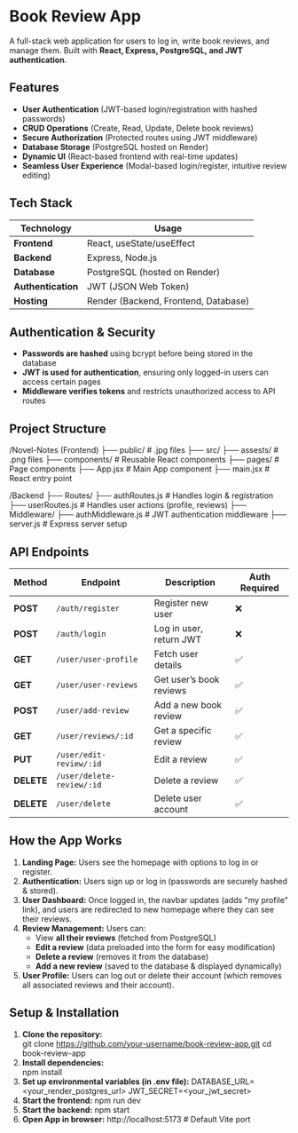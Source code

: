 # Book Review App  

A full-stack web application for users to log in, write book reviews, and manage them. 
Built with **React, Express, PostgreSQL, and JWT authentication**.

## Features  
- **User Authentication** (JWT-based login/registration with hashed passwords)  
- **CRUD Operations** (Create, Read, Update, Delete book reviews)  
- **Secure Authorization** (Protected routes using JWT middleware)  
- **Database Storage** (PostgreSQL hosted on Render)  
- **Dynamic UI** (React-based frontend with real-time updates)  
- **Seamless User Experience** (Modal-based login/register, intuitive review editing)  

## Tech Stack  
| **Technology**  | **Usage** |
|----------------|----------|
| **Frontend**   | React, useState/useEffect |
| **Backend**    | Express, Node.js |
| **Database**   | PostgreSQL (hosted on Render) |
| **Authentication** | JWT (JSON Web Token) |
| **Hosting** | Render (Backend, Frontend, Database) |

## Authentication & Security  
- **Passwords are hashed** using bcrypt before being stored in the database  
- **JWT is used for authentication**, ensuring only logged-in users can access certain pages  
- **Middleware verifies tokens** and restricts unauthorized access to API routes  

## Project Structure  
/Novel-Notes (Frontend)
  ├── public/          # .jpg files
  ├── src/
      ├── assests/     # .png files
      ├── components/  # Reusable React components
      ├── pages/       # Page components
      ├── App.jsx      # Main App component
      ├── main.jsx     # React entry point

/Backend
  ├── Routes/
      ├── authRoutes.js  # Handles login & registration
      ├── userRoutes.js  # Handles user actions (profile, reviews)
  ├── Middleware/
      ├── authMiddleware.js  # JWT authentication middleware
  ├── server.js  # Express server setup

## API Endpoints  
| Method | Endpoint | Description | Auth Required |
|--------|----------|-------------|--------------|
| **POST** | `/auth/register` | Register new user | ❌ |
| **POST** | `/auth/login` | Log in user, return JWT | ❌ |
| **GET** | `/user/user-profile` | Fetch user details | ✅ |
| **GET** | `/user/user-reviews` | Get user’s book reviews | ✅ |
| **POST** | `/user/add-review` | Add a new book review | ✅ |
| **GET** | `/user/reviews/:id` | Get a specific review | ✅ |
| **PUT** | `/user/edit-review/:id` | Edit a review | ✅ |
| **DELETE** | `/user/delete-review/:id` | Delete a review | ✅ |
| **DELETE** | `/user/delete` | Delete user account | ✅ |

## How the App Works  
1. **Landing Page:** Users see the homepage with options to log in or register.  
2. **Authentication:** Users sign up or log in (passwords are securely hashed & stored).  
3. **User Dashboard:** Once logged in, the navbar updates (adds "my profile" link), and users are redirected to new homepage where they can see their reviews.  
4. **Review Management:** Users can:  
   - View **all their reviews** (fetched from PostgreSQL)  
   - **Edit a review** (data preloaded into the form for easy modification)  
   - **Delete a review** (removes it from the database)  
   - **Add a new review** (saved to the database & displayed dynamically)  
5. **User Profile:** Users can log out or delete their account (which removes all associated reviews and their account).  

## Setup & Installation  
1. **Clone the repository:**  
   git clone https://github.com/your-username/book-review-app.git
   cd book-review-app
2. **Install dependencies:**  
   npm install
3. **Set up environmental variables (in .env file):**
   DATABASE_URL=<your_render_postgres_url>
   JWT_SECRET=<your_jwt_secret>
4. **Start the frontend:**
   npm run dev
5. **Start the backend:**
   npm start
6. **Open App in browser:**
   http://localhost:5173  # Default Vite port
